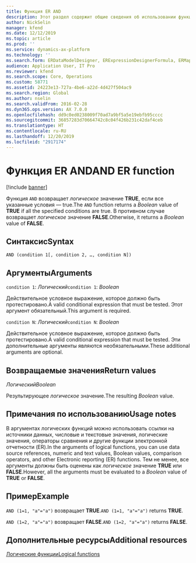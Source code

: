```yaml
---
title: Функция ER AND
description: Этот раздел содержит общие сведения об использовании функции электронной отчетности AND
author: NickSelin
manager: kfend
ms.date: 12/12/2019
ms.topic: article
ms.prod: ''
ms.service: dynamics-ax-platform
ms.technology: ''
ms.search.form: ERDataModelDesigner, ERExpressionDesignerFormula, ERMappedFormatDesigner, ERModelMappingDesigner
audience: Application User, IT Pro
ms.reviewer: kfend
ms.search.scope: Core, Operations
ms.custom: 58771
ms.assetid: 24223e13-727a-4be6-a22d-4d427f504ac9
ms.search.region: Global
ms.author: nselin
ms.search.validFrom: 2016-02-28
ms.dyn365.ops.version: AX 7.0.0
ms.openlocfilehash: dd9c0ed0238009f70ad7a9bf5a5e19ebfb95cccc
ms.sourcegitcommit: 36857283d70664742c8c04f426b231c42daf4ceb
ms.translationtype: HT
ms.contentlocale: ru-RU
ms.lasthandoff: 12/20/2019
ms.locfileid: "2917174"
---
```

# <span data-ttu-id="61086-103"><a name="AND">Функция ER AND</a></span><span class="sxs-lookup"><span data-stu-id="61086-103"><a name="AND">AND ER function</a></span></span>

[!include [banner](../includes/banner.md)]

<span data-ttu-id="61086-104">Функция `AND` возвращает *логическое* значение **TRUE**, если все указанные условия — true.</span><span class="sxs-lookup"><span data-stu-id="61086-104">The `AND` function returns a *Boolean* value of **TRUE** if all the specified conditions are true.</span></span> <span data-ttu-id="61086-105">В противном случае возвращает *логическое* значение **FALSE**.</span><span class="sxs-lookup"><span data-stu-id="61086-105">Otherwise, it returns a *Boolean* value of **FALSE**.</span></span>

## <a name="syntax"></a><span data-ttu-id="61086-106">Синтаксис</span><span class="sxs-lookup"><span data-stu-id="61086-106">Syntax</span></span>

```
AND (condition 1[, condition 2, …, condition N])
```

## <a name="arguments"></a><span data-ttu-id="61086-107">Аргументы</span><span class="sxs-lookup"><span data-stu-id="61086-107">Arguments</span></span>

<span data-ttu-id="61086-108">`condition 1`: *Логический*</span><span class="sxs-lookup"><span data-stu-id="61086-108">`condition 1`: *Boolean*</span></span>

<span data-ttu-id="61086-109">Действительное условное выражение, которое должно быть протестировано.</span><span class="sxs-lookup"><span data-stu-id="61086-109">A valid conditional expression that must be tested.</span></span> <span data-ttu-id="61086-110">Этот аргумент обязательный.</span><span class="sxs-lookup"><span data-stu-id="61086-110">This argument is required.</span></span>

<span data-ttu-id="61086-111">`condition N`: *Логический*</span><span class="sxs-lookup"><span data-stu-id="61086-111">`condition N`: *Boolean*</span></span>

<span data-ttu-id="61086-112">Действительное условное выражение, которое должно быть протестировано.</span><span class="sxs-lookup"><span data-stu-id="61086-112">A valid conditional expression that must be tested.</span></span> <span data-ttu-id="61086-113">Эти дополнительные аргументы являются необязательными.</span><span class="sxs-lookup"><span data-stu-id="61086-113">These additional arguments are optional.</span></span>

## <a name="return-values"></a><span data-ttu-id="61086-114">Возвращаемые значения</span><span class="sxs-lookup"><span data-stu-id="61086-114">Return values</span></span>

<span data-ttu-id="61086-115">*Логический*</span><span class="sxs-lookup"><span data-stu-id="61086-115">*Boolean*</span></span>

<span data-ttu-id="61086-116">Результирующее *логическое* значение.</span><span class="sxs-lookup"><span data-stu-id="61086-116">The resulting *Boolean* value.</span></span>

## <a name="usage-notes"></a><span data-ttu-id="61086-117">Примечания по использованию</span><span class="sxs-lookup"><span data-stu-id="61086-117">Usage notes</span></span>

<span data-ttu-id="61086-118">В аргументах логических функций можно использовать ссылки на источники данных, числовые и текстовые значения, логические значения, операторы сравнения и другие функции электронной отчетности (ER).</span><span class="sxs-lookup"><span data-stu-id="61086-118">In the arguments of logical functions, you can use data source references, numeric and text values, Boolean values, comparison operators, and other Electronic reporting (ER) functions.</span></span> <span data-ttu-id="61086-119">Тем не менее, все аргументы должны быть оценены как *логическое* значение **TRUE** или **FALSE**.</span><span class="sxs-lookup"><span data-stu-id="61086-119">However, all the arguments must be evaluated to a *Boolean* value of **TRUE** or **FALSE**.</span></span>

## <a name="example"></a><span data-ttu-id="61086-120">Пример</span><span class="sxs-lookup"><span data-stu-id="61086-120">Example</span></span>

<span data-ttu-id="61086-121">`AND (1=1, "a"="a")` возвращает **TRUE**.</span><span class="sxs-lookup"><span data-stu-id="61086-121">`AND (1=1, "a"="a")` returns **TRUE**.</span></span>

<span data-ttu-id="61086-122">`AND (1=2, "a"="a")` возвращает **FALSE**.</span><span class="sxs-lookup"><span data-stu-id="61086-122">`AND (1=2, "a"="a")` returns **FALSE**.</span></span>

## <a name="additional-resources"></a><span data-ttu-id="61086-123">Дополнительные ресурсы</span><span class="sxs-lookup"><span data-stu-id="61086-123">Additional resources</span></span>

[<span data-ttu-id="61086-124">Логические функции</span><span class="sxs-lookup"><span data-stu-id="61086-124">Logical functions</span></span>](er-functions-category-logical.md)
